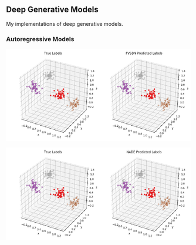 ## Deep Generative Models
My implementations of deep generative models.

### Autoregressive Models
<p align="center">
    <img src="img/fvsbn.png"></img>
</p>


<p align="center">
    <img src="img/nade.png"></img>
</p>